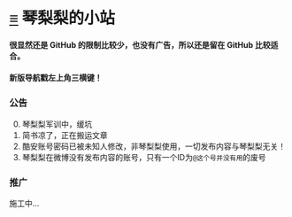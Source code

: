 # [≡][] 琴梨梨的小站
#### 很显然还是 GitHub 的限制比较少，也没有广告，所以还是留在 GitHub 比较适合。   
#### 新版导航戳左上角三横键！  
  
  
  
### 公告  
0. 琴梨梨军训中，缓坑  
1. 简书凉了，正在搬运文章  
2. 酷安账号密码已被未知人修改，非琴梨梨使用，一切发布内容与琴梨梨无关！  
3. 琴梨梨在微博没有发布内容的账号，只有一个ID为`@这个号并没有用`的废号  
  

### 推广  
施工中...  


















[≡]: Guide.md

